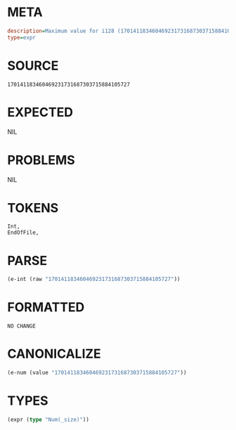 # META
~~~ini
description=Maximum value for i128 (170141183460469231731687303715884105727)
type=expr
~~~
# SOURCE
~~~roc
170141183460469231731687303715884105727
~~~
# EXPECTED
NIL
# PROBLEMS
NIL
# TOKENS
~~~zig
Int,
EndOfFile,
~~~
# PARSE
~~~clojure
(e-int (raw "170141183460469231731687303715884105727"))
~~~
# FORMATTED
~~~roc
NO CHANGE
~~~
# CANONICALIZE
~~~clojure
(e-num (value "170141183460469231731687303715884105727"))
~~~
# TYPES
~~~clojure
(expr (type "Num(_size)"))
~~~
